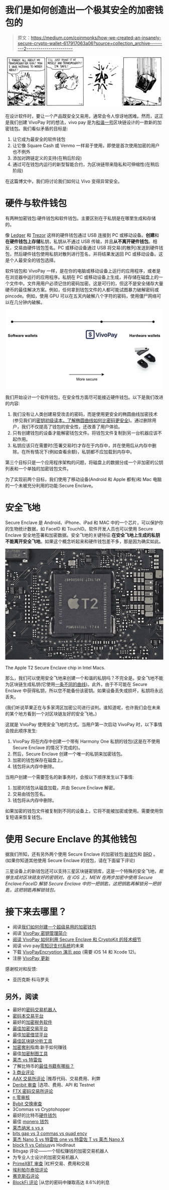 # 我们是如何创造出一个极其安全的加密钱包的

> 原文：<https://medium.com/coinmonks/how-we-created-an-insanely-secure-crypto-wallet-617917063a06?source=collection_archive---------2----------------------->

![](img/25a947ab5ffe9cb7b2fe6c040df29173.png)

在设计软件时，要让一个产品既安全又易用，通常会令人惊讶地困难。然而，这正是我们创建 VivoPay 时的想法，vivo pay 是为[和谐一号](https://www.harmony.one)区块链设计的一款新的加密钱包。我们看似矛盾的目标是:

1.  让它成为最安全的软件钱包
2.  让它像 Square Cash 或 Venmo 一样易于使用，即使是首次使用加密的用户也不例外
3.  添加对跨链定义的支持(在稍后阶段)
4.  通过可在钱包内运行的新型智能合约，为区块链带来隐私和可伸缩性(在稍后阶段)

在这篇博文中，我们将讨论我们如何让 Vivo 变得异常安全。

# 硬件与软件钱包

有两种加密钱包:硬件钱包和软件钱包。主要区别在于私钥是在哪里生成和存储的。

像 [Ledger](https://www.ledger.com) 和 [Trezor](https://trezor.io) 这样的硬件钱包通过 USB 连接到 PC 或移动设备。**创建**和**在硬件钱包上存储**私钥，私钥从不通过 USB 传输，并且**从不离开硬件钱包**。相反，交易由硬件钱包签名。PC 或移动设备通过 USB 将交易(的散列)发送到硬件钱包，然后硬件钱包使用私钥对散列进行签名，并将结果发送回 PC 或移动设备。这是个人最安全的钱包选择。

软件钱包和 VivoPay 一样，是在你的电脑或移动设备上运行的应用程序，或者是在浏览器中运行的应用程序。私钥在 PC 或移动设备上生成，并存储在磁盘上的一个文件中。文件用用户必须记住的密码加密。这是可行的，但这不是安全储存大量硬币的最佳解决方案。例如，任何拿到钱包文件的人都可能试图暴力破解密码或 pincode。例如，使用 GPU 可以在五天内破解八个字符的密码，使用僵尸网络可以在几分钟内破解。

![](img/4997d505d922e7c3364da4e4e1d883f0.png)

我们开始设计一个软件钱包，在安全性方面尽可能接近硬件钱包。以下是我们改进的内容:

1.  我们没有让人类创建易受攻击的密码，而是使用更安全的椭圆曲线加密技术(参见我们的[密钥初级读本，了解椭圆曲线如何比密码更安全](/@ronaldmannak/vivopay-introduction-to-key-management-80e971459d68))。通过删除用户，我们不仅提高了钱包的安全性，还改善了用户体验。
2.  只有创建钱包的设备才能解密钱包文件。将钱包文件复制到另一台机器应该不起作用。
3.  私钥应该只在需要时(签署交易时)才存在于内存中，并在使用后从内存中删除。在所有情况下(例如查看余额)，私钥都不应加载到内存中。

第三个目标只是一个应用程序架构的问题，将磁盘上的数据分成一个非加密的公钥列表和一个单独的加密钱包文件。

为了实现前两个目标，我们使用了移动设备(Android 和 Apple 都有)和 Mac 电脑的一个未被充分利用的功能:Secure Enclave。

# 安全飞地

Secure Enclave 是 Android、iPhone、iPad 和 MAC 中的一个芯片，可以保护你的生物统计数据，如 FaceID 和 TouchID。软件开发人员也可以使用 Secure Enclave 安全地签署和加密数据。安全飞地的关键特征:**在安全飞地上生成的私钥不能离开安全飞地**。如果这个概念听起来和硬件钱包差不多，那是因为确实如此。

![](img/5869be6749e46f8e6d39573730a2a79f.png)

The Apple T2 Secure Enclave chip in Intel Macs.

那么，我们可以使用安全飞地来创建一个和谐的私钥吗？不完全是。安全飞地不能为区块链生成私钥(它使用[一条不同的曲线](https://blog.enuma.io/update/2016/11/01/a-tale-of-two-curves-hardware-signing-for-ethereum.html))。此外，由于不可能在 Secure Enclave 中获得私钥，所以您不能备份该密钥。如果设备丢失或损坏，私钥将永远丢失。

(我们听说苹果正在与多家湾区加密公司进行谈判。谁知道呢，也许我们会在未来的某个地方看到一个对区块链友好的安全飞地。)

这就是 VivoPay 使用安全飞地的方式。当用户第一次启动 VivoPay 时，以下事情会按此顺序发生:

1.  VivoPay 将在内存中创建一个带有 Harmony One 私钥的钱包(这是在不使用 Secure Enclave 的情况下完成的)。
2.  然后，Secure Enclave 创建一个唯一的私钥来加密钱包。
3.  加密的钱包保存在磁盘上。
4.  钱包将从内存中删除。

当用户创建一个需要签名的新事务时，会按以下顺序发生以下事情:

1.  加密的钱包从磁盘加载，并由 Secure Enclave 解密。
2.  交易由钱包签名。
3.  钱包将从内存中删除。

如果加密的钱包文件被复制到不同的设备上，它将不能被加密或使用。需要使用恢复短语来恢复钱包。

# 使用 Secure Enclave 的其他钱包

据我们所知，还有另外两个使用 Secure Enclave 的加密钱包:[新钱包](https://www.mewwallet.com)和 [BRD](https://brd.com) 。(如果你知道其他使用 Secure Enclave 的钱包，请在下面留下评论)

三星设备上的新钱包还可以支持三星区块链密钥库，这是一个特殊的安全飞地，*能够生成对区块链友好的密钥对。在 iOS 上，MEW 在两步加密中使用 Secure Enclave:FaceID 解锁 Secure Enclave 中的一把钥匙，这把钥匙再解锁另一把钥匙，这把钥匙再解锁钱包。*

# 接下来去哪里？

*   阅读[我们如何创建一个超级易用的加密钱包](https://medium.com/p/c5f5faa53b70/edit)
*   阅读 [VivoPay 密钥管理简介](/@ronaldmannak/vivopay-introduction-to-key-management-80e971459d68)
*   [阅读 VivoPay 如何利用 Secure Enclave 和 CryptoKit 的技术细节](/@ronaldmannak/how-vivopay-leveraged-the-secure-enclave-and-cryptokit-8f0adf865f99)
*   阅读 vivo pay[零知识支付系统](/@ronaldmannak/vivo-pay-a-zero-knowledge-payment-system-727997e4d25f)的未来
*   下载 [VivoPayEncryption 演示 app](https://github.com/VivoPay/VivoPayEncryption) (需要 iOS 14 和 Xcode 12)。
*   注册 [VivoPay 更新](https://vivopay.me)

感谢校对和反馈:

*   亚历克斯·科马罗夫

## 另外，阅读

*   最好的[密码交易机器人](/coinmonks/crypto-trading-bot-c2ffce8acb2a)
*   [密码本交易平台](/coinmonks/top-10-crypto-copy-trading-platforms-for-beginners-d0c37c7d698c)
*   最好的[加密税务软件](/coinmonks/best-crypto-tax-tool-for-my-money-72d4b430816b)
*   [最佳加密交易平台](/coinmonks/the-best-crypto-trading-platforms-in-2020-the-definitive-guide-updated-c72f8b874555)
*   最佳[加密借贷平台](/coinmonks/top-5-crypto-lending-platforms-in-2020-that-you-need-to-know-a1b675cec3fa)
*   [最佳区块链分析工具](https://bitquery.io/blog/best-blockchain-analysis-tools-and-software)
*   [加密套利](/coinmonks/crypto-arbitrage-guide-how-to-make-money-as-a-beginner-62bfe5c868f6)指南:新手如何赚钱
*   最佳[加密制图工具](/coinmonks/what-are-the-best-charting-platforms-for-cryptocurrency-trading-85aade584d80)
*   [莱杰 vs 特雷佐](/coinmonks/ledger-vs-trezor-best-hardware-wallet-to-secure-cryptocurrency-22c7a3fd391e)
*   了解比特币的[最佳书籍有哪些？](/coinmonks/what-are-the-best-books-to-learn-bitcoin-409aeb9aff4b)
*   [3 商业评论](/coinmonks/3commas-review-an-excellent-crypto-trading-bot-2020-1313a58bec92)
*   [AAX 交易所评论](/coinmonks/aax-exchange-review-2021-67c5ea09330c) |推荐代码、交易费用、利弊
*   [Deribit 审查](/coinmonks/deribit-review-options-fees-apis-and-testnet-2ca16c4bbdb2) |选项、费用、API 和 Testnet
*   [FTX 密码交易所评论](/coinmonks/ftx-crypto-exchange-review-53664ac1198f)
*   [n 零审核](/coinmonks/ngrave-zero-review-c465cf8307fc)
*   [Bybit 交换审查](/coinmonks/bybit-exchange-review-dbd570019b71)
*   3Commas vs Cryptohopper
*   最好的比特币[硬件钱包](/coinmonks/the-best-cryptocurrency-hardware-wallets-of-2020-e28b1c124069?source=friends_link&sk=324dd9ff8556ab578d71e7ad7658ad7c)
*   最佳 [monero 钱包](https://blog.coincodecap.com/best-monero-wallets)
*   [莱杰纳米 s vs x](https://blog.coincodecap.com/ledger-nano-s-vs-x)
*   [bits gap vs 3 commas vs quad ency](https://blog.coincodecap.com/bitsgap-3commas-quadency)
*   [莱杰 Nano S vs 特雷佐 one vs 特雷佐 T vs 莱杰 Nano X](https://blog.coincodecap.com/ledger-nano-s-vs-trezor-one-ledger-nano-x-trezor-t)
*   [block fi vs Celsius](/coinmonks/blockfi-vs-celsius-vs-hodlnaut-8a1cc8c26630)vs Hodlnaut
*   Bitsgap 评论——一个轻松赚钱的加密交易机器人
*   为专业人士设计的加密交易机器人
*   [PrimeXBT 审查](/coinmonks/primexbt-review-88e0815be858) |杠杆交易、费用和交易
*   [埃利帕尔泰坦评论](/coinmonks/ellipal-titan-review-85e9071dd029)
*   [赛克斯石评论](https://blog.coincodecap.com/secux-stone-hardware-wallet-review)
*   [BlockFi 评论](/coinmonks/blockfi-review-53096053c097) |从您的密码中赚取高达 8.6%的利息